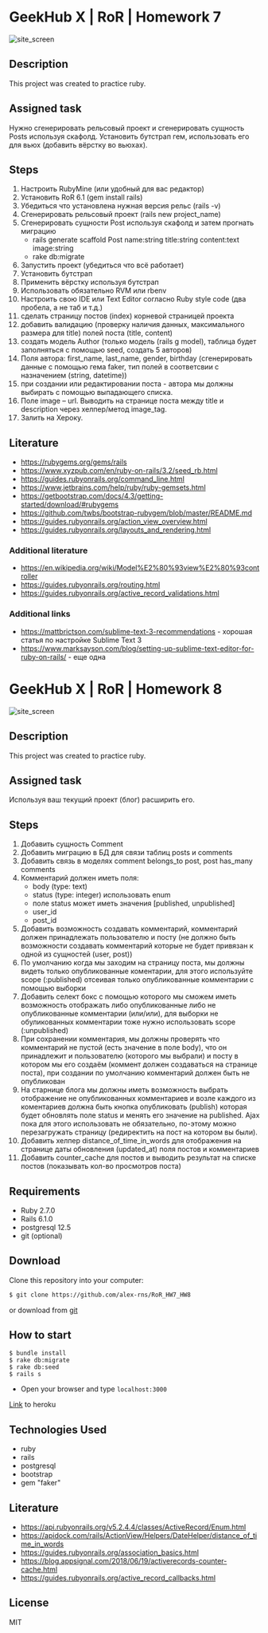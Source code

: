 # **GeekHub X | RoR | Homework 7**

![site_screen](https://user-images.githubusercontent.com/23439223/102497685-9f26a180-4081-11eb-8efe-c95cf45868bf.png)

## Description
This project was created to practice ruby.

## Assigned task

Нужно сгенерировать рельсовый проект и сгенерировать сущность Posts используя скафолд.
Установить бутстрап гем, использовать его для вьюх (добавить вёрстку во вьюхах).

## Steps

1) Настроить RubyMine (или удобный для вас редактор)
2) Установить RoR 6.1 (gem install rails)
3) Убедиться что установлена нужная версия рельс (rails -v)
4) Сгенерировать рельсовый проект (rails new project_name)
5) Сгенерировать сущности Post используя скафолд и затем прогнать миграцию
    - rails generate scaffold Post name:string title:string content:text image:string
    - rake db:migrate
6) Запустить проект (убедиться что всё работает)
7) Установить бутстрап
8) Применить вёрстку используя бутстрап
9) Использовать обязательно RVM или rbenv
10) Настроить свою IDE или Text Editor согласно Ruby style code (два пробела, а не таб и т.д.)
11) сделать страницу постов (index) корневой страницей проекта
12) добавить валидацию (проверку наличия данных, максимального размера для title) полей поста (title, content)
13) создать модель Author (только модель (rails g model), таблица будет заполняться с помощью seed, создать 5 авторов)
14) Поля автора: first_name, last_name, gender, birthday (сгенерировать данные с помощью гема faker, тип полей в соответсвии с назначением (string, datetime))
15) при создании или редактировании поста - автора мы должны выбирать с помощью выпадающего списка.
16) Поле image – url. Выводить на странице поста между title и description через хелпер/метод image_tag.
17) Залить на Хероку.

## Literature

- https://rubygems.org/gems/rails
- https://www.xyzpub.com/en/ruby-on-rails/3.2/seed_rb.html
- https://guides.rubyonrails.org/command_line.html
- https://www.jetbrains.com/help/ruby/ruby-gemsets.html
- https://getbootstrap.com/docs/4.3/getting-started/download/#rubygems
- https://github.com/twbs/bootstrap-rubygem/blob/master/README.md
- https://guides.rubyonrails.org/action_view_overview.html
- https://guides.rubyonrails.org/layouts_and_rendering.html

### Additional literature
- https://en.wikipedia.org/wiki/Model%E2%80%93view%E2%80%93controller
- https://guides.rubyonrails.org/routing.html
- https://guides.rubyonrails.org/active_record_validations.html

### Additional links
- https://mattbrictson.com/sublime-text-3-recommendations - хорошая статья по настройке Sublime Text 3
- https://www.marksayson.com/blog/setting-up-sublime-text-editor-for-ruby-on-rails/ - еще одна

# **GeekHub X | RoR | Homework 8**

![site_screen](https://user-images.githubusercontent.com/23439223/102992569-1e095780-4524-11eb-9c8c-96576873faa7.png)

## Description
This project was created to practice ruby.

## Assigned task

Используя ваш текущий проект (блог) расширить его.

## Steps

1) Добавить сущность Comment
2) Добавить миграцию в БД для связи таблиц posts и comments
3) Добавить связь в моделях comment belongs_to post, post has_many comments
4) Комментарий должен иметь поля:
   - body (type: text)
   - status (type: integer) использовать enum
   - поле status может иметь значения [published, unpublished]
   - user_id
   - post_id
5) Добавить возможность создавать комментарий, комментарий должен принадлежать пользователю и посту (не должно быть возможности создавать комментарий которые не будет привязан к одной из сущностей (user, post))
6) По умолчанию когда мы заходим на страницу поста, мы должны видеть только опубликованные коментарии, для этого используйте scope (:published) отсеивая только опубликованные комментарии с помощью выборки
7) Добавить селект бокс с помощью которого мы сможем иметь возможность отображать либо опубликованные либо не опубликованные комментарии (или/или), для выборки не обуликованных комментарии тоже нужно использовать scope (:unpublished)
8) При сохранении комментария, мы должны проверять что комментарий не пустой (есть значение в поле body), что он принадлежит и пользователю (которого мы выбрали) и посту в котором мы его создаём (коммент должен создаваться на странице поста), при создании по умолчанию комментарий должен быть не опубликован
9) На старнице блога мы должны иметь возможность выбрать отображение не опубликованных комментариев и возле каждого из коментариев должна быть кнопка опубликовать (publish) которая будет обновлять поле status и менять его значение на published. Ajax пока для этого использовать не обязательно, по-этому можно перезагружать страницу (редиректить на пост на котором вы были).
10) Добавить хелпер distance_of_time_in_words для отображения на странице даты обновления (updated_at) поля постов и комментариев
11) Добавить counter_cache для постов и выводить результат на списке постов (показывать кол-во просмотров поста)

## Requirements

- Ruby 2.7.0
- Rails 6.1.0
- postgresql 12.5
- git (optional)

## Download

Clone this repository into your computer:
```sh
$ git clone https://github.com/alex-rns/RoR_HW7_HW8
```
or download from [git](https://github.com/alex-rns/RoR_HW7_HW8)

## How to start

    $ bundle install
    $ rake db:migrate
    $ rake db:seed
    $ rails s

- Open your browser and type `localhost:3000`

[Link](https://hw7-blog.herokuapp.com/) to heroku

## Technologies Used

- ruby
- rails
- postgresql
- bootstrap
- gem "faker"

## Literature

- https://api.rubyonrails.org/v5.2.4.4/classes/ActiveRecord/Enum.html
- https://apidock.com/rails/ActionView/Helpers/DateHelper/distance_of_time_in_words
- https://guides.rubyonrails.org/association_basics.html
- https://blog.appsignal.com/2018/06/19/activerecords-counter-cache.html
- https://guides.rubyonrails.org/active_record_callbacks.html

License
----

MIT





